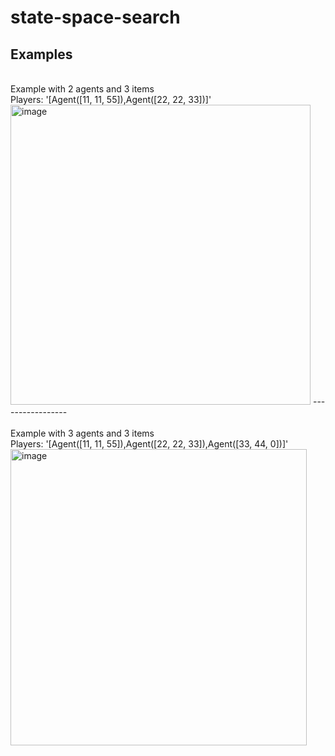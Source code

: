 # state-space-search
## Examples
<br>
Example with 2 agents and 3 items <br>
Players: '[Agent([11, 11, 55]),Agent([22, 22, 33])]' <br>
<img width="480" alt="image" src="https://user-images.githubusercontent.com/90526270/202851038-ef9ba7f1-7276-4db9-859f-27601f7e7b98.png">
 ----------------- <br>
<br>
Example with 3 agents and 3 items <br>
Players: '[Agent([11, 11, 55]),Agent([22, 22, 33]),Agent([33, 44, 0])]' <br>
<img width="474" alt="image" src="https://user-images.githubusercontent.com/90526270/202851233-cd11a392-f55a-441d-8304-9aff2437d0b0.png">

